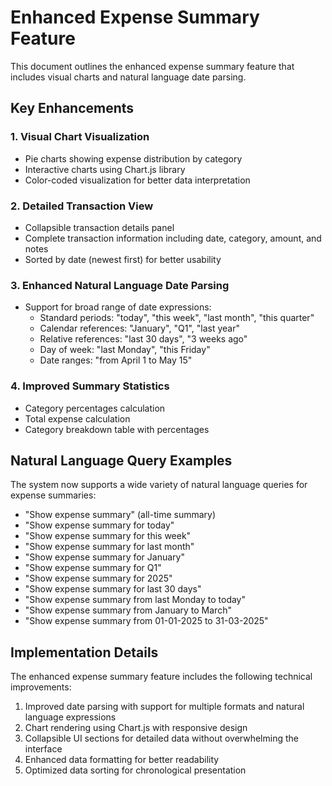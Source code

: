 # Enhanced Expense Summary Feature

This document outlines the enhanced expense summary feature that includes visual charts and natural language date parsing.

## Key Enhancements

### 1. Visual Chart Visualization
- Pie charts showing expense distribution by category
- Interactive charts using Chart.js library
- Color-coded visualization for better data interpretation

### 2. Detailed Transaction View
- Collapsible transaction details panel
- Complete transaction information including date, category, amount, and notes
- Sorted by date (newest first) for better usability

### 3. Enhanced Natural Language Date Parsing
- Support for broad range of date expressions:
  - Standard periods: "today", "this week", "last month", "this quarter"
  - Calendar references: "January", "Q1", "last year"
  - Relative references: "last 30 days", "3 weeks ago"
  - Day of week: "last Monday", "this Friday"
  - Date ranges: "from April 1 to May 15"

### 4. Improved Summary Statistics
- Category percentages calculation
- Total expense calculation
- Category breakdown table with percentages

## Natural Language Query Examples

The system now supports a wide variety of natural language queries for expense summaries:

- "Show expense summary" (all-time summary)
- "Show expense summary for today"
- "Show expense summary for this week"
- "Show expense summary for last month"
- "Show expense summary for January"
- "Show expense summary for Q1"
- "Show expense summary for 2025"
- "Show expense summary for last 30 days"
- "Show expense summary from last Monday to today"
- "Show expense summary from January to March"
- "Show expense summary from 01-01-2025 to 31-03-2025"

## Implementation Details

The enhanced expense summary feature includes the following technical improvements:

1. Improved date parsing with support for multiple formats and natural language expressions
2. Chart rendering using Chart.js with responsive design
3. Collapsible UI sections for detailed data without overwhelming the interface
4. Enhanced data formatting for better readability
5. Optimized data sorting for chronological presentation
